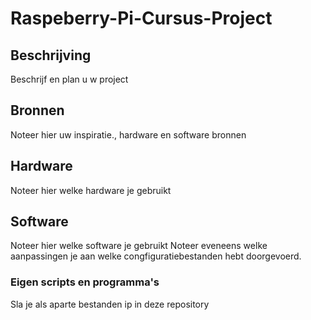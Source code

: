 # Raspeberry-Pi-Cursus-Project
## Beschrijving
Beschrijf en plan u w project
## Bronnen
Noteer hier uw inspiratie., hardware en software bronnen
## Hardware
Noteer hier welke hardware je gebruikt
## Software
Noteer hier welke software je gebruikt
Noteer eveneens welke aanpassingen je aan welke congfiguratiebestanden hebt doorgevoerd.
### Eigen scripts en programma's
Sla je als aparte bestanden ip in deze repository
